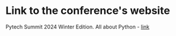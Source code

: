 # Link to the conference's website
Pytech Summit 2024 Winter Edition. All about Python - [link](https://pytechsummit.pl/)
